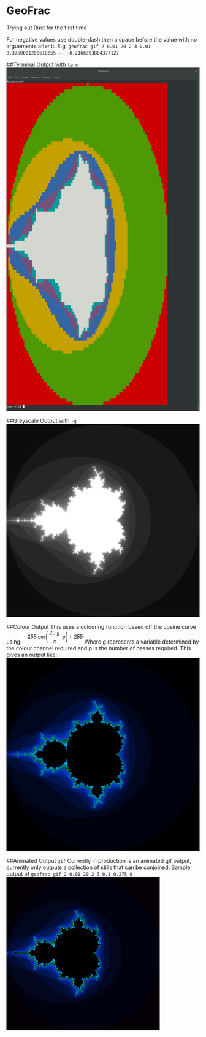 # GeoFrac
Trying out Rust for the first time

For negative values use double-dash then a space before the value with no arguements after it. E.g. `geofrac gif 2 0.01 20 2 3 0.01 0.3750001200618655 -- -0.2166393884377127`

##Terminal Output with `term`
![](/res/TERMFractal.png)

##Greyscale Output with `-g`
![](/res/BWFractal.png)

##Colour Output
This uses a colouring function based off the cosine curve using:
![](/res/form.gif)
Where g represents a variable determined by the colour channel required and p is the number of passes required.
This gives an output like:
![](/res/COLFractal.png)

##Animated Output `gif`
Currently in production is an animated gif output, currently only outputs a collection of stills that can be conjoined. Sample output of `geofrac gif 2 0.01 20 2 3 0.1 0.275 0`
![](/res/anim.gif)
